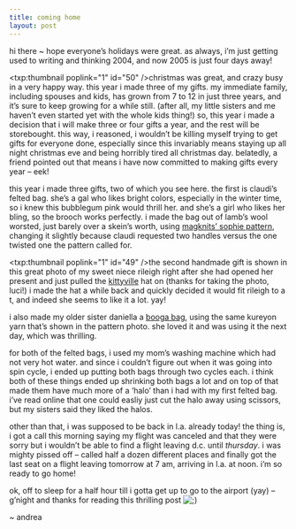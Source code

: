 ```yaml
---
title: coming home
layout: post
---
```


hi there ~ hope everyone&#8217;s holidays were great. as always, i&#8217;m just getting used to writing and thinking 2004, and now 2005 is just four days away! 

<span class="pic"><txp:thumbnail poplink="1" id="50" /></span>christmas was great, and crazy busy in a very happy way. this year i made three of my gifts. my immediate family, including spouses and kids, has grown from 7 to 12 in just three years, and it&#8217;s sure to keep growing for a while still. (after all, my little sisters and me haven&#8217;t even started yet with the whole kids thing!) so, this year i made a decision that i will make three or four gifts a year, and the rest will be storebought. this way, i reasoned, i wouldn&#8217;t be killing myself trying to get gifts for everyone done, especially since this invariably means staying up all night christmas eve and being horribly tired all christmas day. belatedly, a friend pointed out that means i have now committed to making gifts every year &#8211; eek! 

this year i made three gifts, two of which you see here. the first is claudi&#8217;s felted bag. she&#8217;s a gal who likes bright colors, especially in the winter time, so i knew this bubblegum pink would thrill her. and she&#8217;s a girl who likes her bling, so the brooch works perfectly. i made the bag out of lamb&#8217;s wool worsted, just barely over a skein&#8217;s worth, using [magknits&#8217; sophie pattern][1], changing it slightly because claudi requested two handles versus the one twisted one the pattern called for. 

<span class="pic"><txp:thumbnail poplink="1" id="49" /></span>the second handmade gift is shown in this great photo of my sweet niece rileigh right after she had opened her present and just pulled the [kittyville][2] hat on (thanks for taking the photo, luci!) i made the hat a while back and quickly decided it would fit rileigh to a t, and indeed she seems to like it a lot. yay!

i also made my older sister daniella a [booga bag][3], using the same kureyon yarn that&#8217;s shown in the pattern photo. she loved it and was using it the next day, which was thrilling. 

for both of the felted bags, i used my mom&#8217;s washing machine which had not very hot water. and since i couldn&#8217;t figure out when it was going into spin cycle, i ended up putting both bags through two cycles each. i think both of these things ended up shrinking both bags a lot and on top of that made them have much more of a &#8216;halo&#8217; than i had with my first felted bag. i&#8217;ve read online that one could easliy just cut the halo away using scissors, but my sisters said they liked the halos. 

other than that, i was supposed to be back in l.a. already today! the thing is, i got a call this morning saying my flight was canceled and that they were sorry but i wouldn&#8217;t be able to find a flight leaving d.c. until *thursday*. i was mighty pissed off &#8211; called half a dozen different places and finally got the last seat on a flight leaving tomorrow at 7 am, arriving in l.a. at noon. i&#8217;m so ready to go home! 

ok, off to sleep for a half hour till i gotta get up to go to the airport (yay) &#8211; g&#8217;night and thanks for reading this thrilling post <img src="http://localhost:8888/wordpress/wp-includes/images/smilies/icon_wink.gif" alt=";)" class="wp-smiley" />

~ andrea

 [1]: http://www.magknits.com/warm04/patterns/sophie.htm
 [2]: http://www.kittyville.com/knit/kitty_hat.html
 [3]: http://www.blacksheepbags.com/booga_bag.html